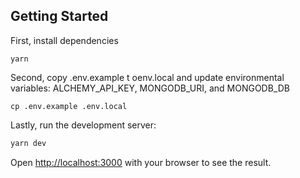 ## Getting Started

First, install dependencies

```
yarn
```

Second, copy .env.example t oenv.local and update environmental variables: ALCHEMY_API_KEY, MONGODB_URI, and MONGODB_DB

```
cp .env.example .env.local
```

Lastly, run the development server:

```bash
yarn dev
```

Open [http://localhost:3000](http://localhost:3000) with your browser to see the result.
